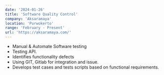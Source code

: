 ```yaml
---
date: '2024-01-26'
title: 'Software Quality Control'
company: 'Aksaramaya'
location: 'Purwokerto'
range: 'February - Present'
url: 'https://aksaramaya.com/'
---
```


- Manual & Automate Software testing
- Testing API.
- Identifies functionality defects
- Using GIT, Gitlab for integration and issue.
- Develops test cases and tests scripts based on functional requirements.
